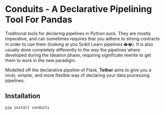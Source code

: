 # Conduits - A Declarative Pipelining Tool For Pandas
Traditional tools for declaring pipelines in Python suck. They are mostly 
imperative, and can sometimes requires that you adhere to strong contracts in
order to use them (looking at you Scikit Learn pipelines ��). It is also 
usually done completely differently to the way the pipelines where developed 
during the ideation phase, requiring significate rewrite to get them to work
in the new paradigm.

Modelled off the declarative pipeline of Flask, **Tether** aims to give you a
nicer, simpler, and more flexible way of declaring your data processing pipelines.

## Installation

```bash
pip install conduits
```
